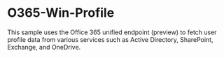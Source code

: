 # O365-Win-Profile
This sample uses the Office 365 unified endpoint (preview) to fetch user profile data from various services such as Active Directory, SharePoint, Exchange, and OneDrive. 
